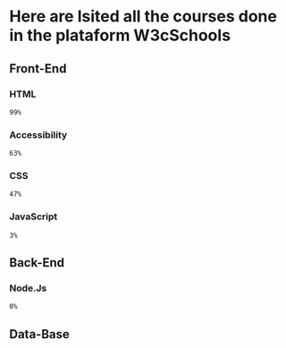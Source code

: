 # Here are lsited all the courses done in the plataform W3cSchools

## Front-End
### HTML
    99% 

### Accessibility
    63%

### CSS
    47%

### JavaScript
    3%

## Back-End
### Node.Js
    0%

## Data-Base
